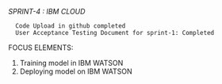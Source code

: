 *SPRINT-4 : IBM CLOUD*

      Code Upload in github completed
      User Acceptance Testing Document for sprint-1: Completed

FOCUS ELEMENTS: 
 
1) Training model in IBM WATSON
2) Deploying model on IBM WATSON
